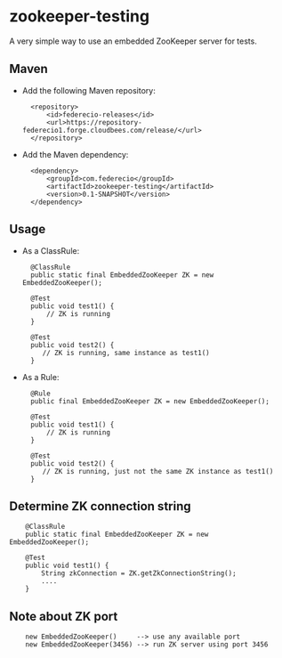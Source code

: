 zookeeper-testing
=================

A very simple way to use an embedded ZooKeeper server for tests.

Maven
-----

* Add the following Maven repository:

		<repository>
			<id>federecio-releases</id>
			<url>https://repository-federecio1.forge.cloudbees.com/release/</url>
		</repository>

* Add the Maven dependency:

		<dependency>
			<groupId>com.federecio</groupId>
			<artifactId>zookeeper-testing</artifactId>
			<version>0.1-SNAPSHOT</version>
		</dependency>

Usage
-----

* As a ClassRule:

		@ClassRule
		public static final EmbeddedZooKeeper ZK = new EmbeddedZooKeeper();

		@Test
		public void test1() {
			// ZK is running
		}

		@Test
		public void test2() {
		   // ZK is running, same instance as test1()
		}

* As a Rule:

		@Rule
		public final EmbeddedZooKeeper ZK = new EmbeddedZooKeeper();

		@Test
		public void test1() {
			// ZK is running
		}

		@Test
		public void test2() {
		   // ZK is running, just not the same ZK instance as test1()
		}

Determine ZK connection string
------------------------------

		@ClassRule
		public static final EmbeddedZooKeeper ZK = new EmbeddedZooKeeper();

		@Test
		public void test1() {
			String zkConnection = ZK.getZkConnectionString();
			....
		}


Note about ZK port
------------------

		new EmbeddedZooKeeper()     --> use any available port
		new EmbeddedZooKeeper(3456) --> run ZK server using port 3456

